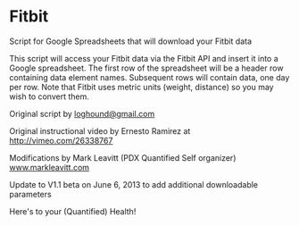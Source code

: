 Fitbit
======

Script for Google Spreadsheets that will download your Fitbit data

This script will access your Fitbit data via the Fitbit API and insert it into a Google spreadsheet.
The first row of the spreadsheet will be a header row containing data element names.
Subsequent rows will contain data, one day per row.
Note that Fitbit uses metric units (weight, distance) so you may wish to convert them.

Original script by loghound@gmail.com

Original instructional video by Ernesto Ramirez at http://vimeo.com/26338767

Modifications by Mark Leavitt (PDX Quantified Self organizer) www.markleavitt.com

Update to V1.1 beta on June 6, 2013 to add additional downloadable parameters

Here's to your (Quantified) Health!

